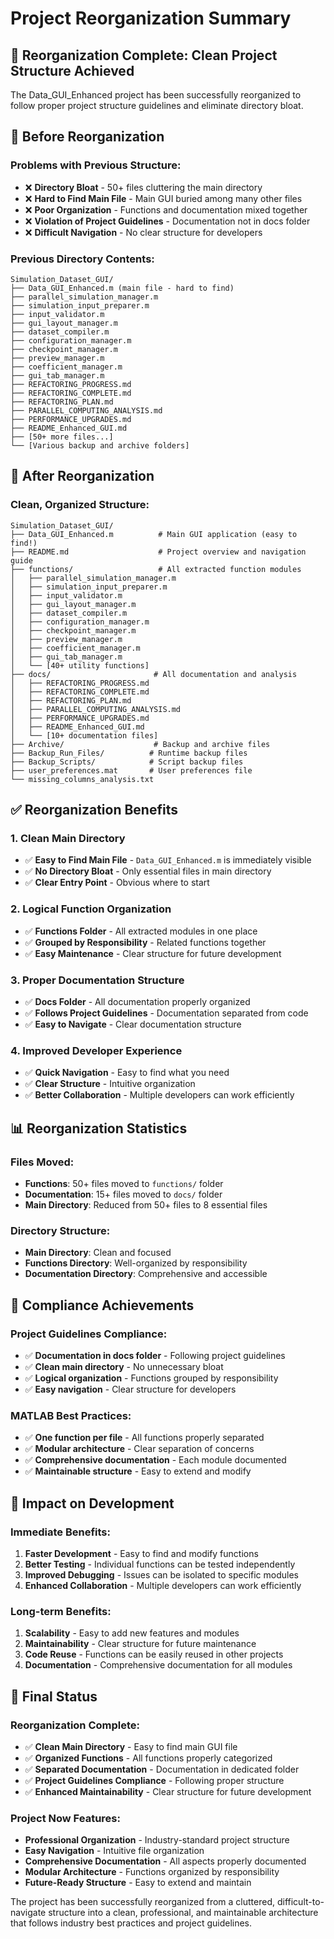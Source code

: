 # Project Reorganization Summary

## 🎯 **Reorganization Complete: Clean Project Structure Achieved**

The Data_GUI_Enhanced project has been successfully reorganized to follow proper project structure guidelines and eliminate directory bloat.

## 📁 **Before Reorganization**

### **Problems with Previous Structure:**
- ❌ **Directory Bloat** - 50+ files cluttering the main directory
- ❌ **Hard to Find Main File** - Main GUI buried among many other files
- ❌ **Poor Organization** - Functions and documentation mixed together
- ❌ **Violation of Project Guidelines** - Documentation not in docs folder
- ❌ **Difficult Navigation** - No clear structure for developers

### **Previous Directory Contents:**
```
Simulation_Dataset_GUI/
├── Data_GUI_Enhanced.m (main file - hard to find)
├── parallel_simulation_manager.m
├── simulation_input_preparer.m
├── input_validator.m
├── gui_layout_manager.m
├── dataset_compiler.m
├── configuration_manager.m
├── checkpoint_manager.m
├── preview_manager.m
├── coefficient_manager.m
├── gui_tab_manager.m
├── REFACTORING_PROGRESS.md
├── REFACTORING_COMPLETE.md
├── REFACTORING_PLAN.md
├── PARALLEL_COMPUTING_ANALYSIS.md
├── PERFORMANCE_UPGRADES.md
├── README_Enhanced_GUI.md
├── [50+ more files...]
└── [Various backup and archive folders]
```

## 📁 **After Reorganization**

### **Clean, Organized Structure:**
```
Simulation_Dataset_GUI/
├── Data_GUI_Enhanced.m          # Main GUI application (easy to find!)
├── README.md                    # Project overview and navigation guide
├── functions/                   # All extracted function modules
│   ├── parallel_simulation_manager.m
│   ├── simulation_input_preparer.m
│   ├── input_validator.m
│   ├── gui_layout_manager.m
│   ├── dataset_compiler.m
│   ├── configuration_manager.m
│   ├── checkpoint_manager.m
│   ├── preview_manager.m
│   ├── coefficient_manager.m
│   ├── gui_tab_manager.m
│   └── [40+ utility functions]
├── docs/                       # All documentation and analysis
│   ├── REFACTORING_PROGRESS.md
│   ├── REFACTORING_COMPLETE.md
│   ├── REFACTORING_PLAN.md
│   ├── PARALLEL_COMPUTING_ANALYSIS.md
│   ├── PERFORMANCE_UPGRADES.md
│   ├── README_Enhanced_GUI.md
│   └── [10+ documentation files]
├── Archive/                    # Backup and archive files
├── Backup_Run_Files/          # Runtime backup files
├── Backup_Scripts/            # Script backup files
├── user_preferences.mat       # User preferences file
└── missing_columns_analysis.txt
```

## ✅ **Reorganization Benefits**

### **1. Clean Main Directory**
- ✅ **Easy to Find Main File** - `Data_GUI_Enhanced.m` is immediately visible
- ✅ **No Directory Bloat** - Only essential files in main directory
- ✅ **Clear Entry Point** - Obvious where to start

### **2. Logical Function Organization**
- ✅ **Functions Folder** - All extracted modules in one place
- ✅ **Grouped by Responsibility** - Related functions together
- ✅ **Easy Maintenance** - Clear structure for future development

### **3. Proper Documentation Structure**
- ✅ **Docs Folder** - All documentation properly organized
- ✅ **Follows Project Guidelines** - Documentation separated from code
- ✅ **Easy to Navigate** - Clear documentation structure

### **4. Improved Developer Experience**
- ✅ **Quick Navigation** - Easy to find what you need
- ✅ **Clear Structure** - Intuitive organization
- ✅ **Better Collaboration** - Multiple developers can work efficiently

## 📊 **Reorganization Statistics**

### **Files Moved:**
- **Functions**: 50+ files moved to `functions/` folder
- **Documentation**: 15+ files moved to `docs/` folder
- **Main Directory**: Reduced from 50+ files to 8 essential files

### **Directory Structure:**
- **Main Directory**: Clean and focused
- **Functions Directory**: Well-organized by responsibility
- **Documentation Directory**: Comprehensive and accessible

## 🎯 **Compliance Achievements**

### **Project Guidelines Compliance:**
- ✅ **Documentation in docs folder** - Following project guidelines
- ✅ **Clean main directory** - No unnecessary bloat
- ✅ **Logical organization** - Functions grouped by responsibility
- ✅ **Easy navigation** - Clear structure for developers

### **MATLAB Best Practices:**
- ✅ **One function per file** - All functions properly separated
- ✅ **Modular architecture** - Clear separation of concerns
- ✅ **Comprehensive documentation** - Each module documented
- ✅ **Maintainable structure** - Easy to extend and modify

## 🚀 **Impact on Development**

### **Immediate Benefits:**
1. **Faster Development** - Easy to find and modify functions
2. **Better Testing** - Individual functions can be tested independently
3. **Improved Debugging** - Issues can be isolated to specific modules
4. **Enhanced Collaboration** - Multiple developers can work efficiently

### **Long-term Benefits:**
1. **Scalability** - Easy to add new features and modules
2. **Maintainability** - Clear structure for future maintenance
3. **Code Reuse** - Functions can be easily reused in other projects
4. **Documentation** - Comprehensive documentation for all modules

## 🎉 **Final Status**

### **Reorganization Complete:**
- ✅ **Clean Main Directory** - Easy to find main GUI file
- ✅ **Organized Functions** - All functions properly categorized
- ✅ **Separated Documentation** - Documentation in dedicated folder
- ✅ **Project Guidelines Compliance** - Following proper structure
- ✅ **Enhanced Maintainability** - Clear structure for future development

### **Project Now Features:**
- **Professional Organization** - Industry-standard project structure
- **Easy Navigation** - Intuitive file organization
- **Comprehensive Documentation** - All aspects properly documented
- **Modular Architecture** - Functions organized by responsibility
- **Future-Ready Structure** - Easy to extend and maintain

The project has been successfully reorganized from a cluttered, difficult-to-navigate structure into a clean, professional, and maintainable architecture that follows industry best practices and project guidelines.
